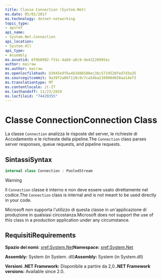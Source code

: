 ```yaml
---
title: Classe Connection (System.Net)
ms.date: 05/01/2017
ms.technology: dotnet-networking
topic_type:
- apiref
api_name:
- System.Net.Connection
api_location:
- System.dll
api_type:
- Assembly
ms.assetid: 6f0b8902-f31c-4ab9-a8c9-de43228995ec
author: mairaw
ms.author: mairaw
ms.openlocfilehash: b3045e9f6a4b3d86580ec3bc5719520fed7d3a35
ms.sourcegitcommit: 9a39f2a06f110c9c7ca54ba216900d038aa14ef3
ms.translationtype: MT
ms.contentlocale: it-IT
ms.lasthandoff: 11/23/2019
ms.locfileid: "74429355"
---
```

# <a name="connection-class"></a><span data-ttu-id="66d07-102">Classe Connection</span><span class="sxs-lookup"><span data-stu-id="66d07-102">Connection Class</span></span>

<span data-ttu-id="66d07-103">La classe `Connection` analizza le risposte del server, le richieste di Accodamento e le richieste della pipeline.</span><span class="sxs-lookup"><span data-stu-id="66d07-103">The `Connection` class parses server responses, queue requests, and pipeline requests.</span></span>

## <a name="syntax"></a><span data-ttu-id="66d07-104">Sintassi</span><span class="sxs-lookup"><span data-stu-id="66d07-104">Syntax</span></span>
  
```csharp  
internal class Connection : PooledStream
```

> [!WARNING]
> <span data-ttu-id="66d07-105">Il `Connection` classe è interno e non deve essere usato direttamente nel codice.</span><span class="sxs-lookup"><span data-stu-id="66d07-105">The `Connection` class is internal and is not meant to be used directly in your code.</span></span>
> 
> <span data-ttu-id="66d07-106">Microsoft non supporta l'utilizzo di questa classe in un'applicazione di produzione in qualsiasi circostanza.</span><span class="sxs-lookup"><span data-stu-id="66d07-106">Microsoft does not support the use of this class in a production application under any circumstance.</span></span>

## <a name="requirements"></a><span data-ttu-id="66d07-107">Requisiti</span><span class="sxs-lookup"><span data-stu-id="66d07-107">Requirements</span></span>

<span data-ttu-id="66d07-108">**Spazio dei nomi:** <xref:System.Net></span><span class="sxs-lookup"><span data-stu-id="66d07-108">**Namespace:** <xref:System.Net></span></span>

<span data-ttu-id="66d07-109">**Assembly:** System (in System. dll)</span><span class="sxs-lookup"><span data-stu-id="66d07-109">**Assembly:** System (in System.dll)</span></span>

<span data-ttu-id="66d07-110">**Versioni .NET Framework:** Disponibile a partire da 2,0.</span><span class="sxs-lookup"><span data-stu-id="66d07-110">**.NET Framework versions:** Available since 2.0.</span></span>
